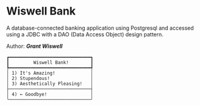 # Wiswell Bank
A database-connected banking application using Postgresql and accessed using a JDBC with a DAO (Data Access Object) design pattern.


Author: ***Grant Wiswell***

```
┏━━━━━━━━━━━━━━━━━━━━━━━━━━━━━━┓
┃         Wiswell Bank!        ┃
┡━━━━━━━━━━━━━━━━━━━━━━━━━━━━━━┩
│ 1) It's Amazing!             │
│ 2) Stupendous!               │
│ 3) Aesthetically Pleasing!   │
├──────────────────────────────┤
│ 4) ← Goodbye!                │
╰──────────────────────────────╯
```